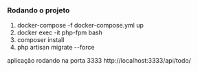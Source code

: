 ### Rodando o projeto
1) docker-compose -f docker-compose.yml up
2) docker exec -it php-fpm bash
3) composer install
4) php artisan migrate --force

aplicação rodando na porta 3333
http://localhost:3333/api/todo/